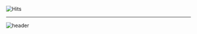 
![Hits](https://hits.seeyoufarm.com/api/count/incr/badge.svg?url=https%3A%2F%2Fgithub.com%2Fdododo3o&count_bg=%230A0B09&title_bg=%23FB0000&icon=&icon_color=%23E7E7E7&title=hits&edge_flat=false)
- - -
![header](https://capsule-render.vercel.app/api?type=cylinder&color=0:FFe4e1,100:F5F5dc&text=김현정&animation=twinkling&fontColor=444444&fontSize=40&fontAlign=50&fontAlignY=43&descSize=25&desc=어쩌구저쩌구&descAlign=50&descAlignY=75)
